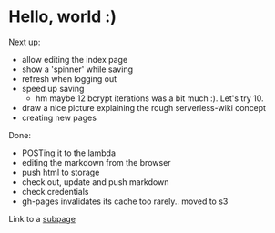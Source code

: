 # Hello, world :)

Next up:

* allow editing the index page
* show a 'spinner' while saving
* refresh when logging out
* speed up saving
	* hm maybe 12 bcrypt iterations was a bit much :). Let's try 10.
* draw a nice picture explaining the rough serverless-wiki concept
* creating new pages

Done:

* POSTing it to the lambda
* editing the markdown from the browser 
* push html to storage
* check out, update and push markdown
* check credentials
* gh-pages invalidates its cache too rarely.. moved to s3

Link to a [subpage](sub_page.html)

